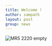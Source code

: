 ```yaml
---
title: Welcome !
author: sampath
layout: post
group: news
---
```

 <img src="/static/img/news/--.jpg" alt="MR5 2220 empty" class="img-responsive">

